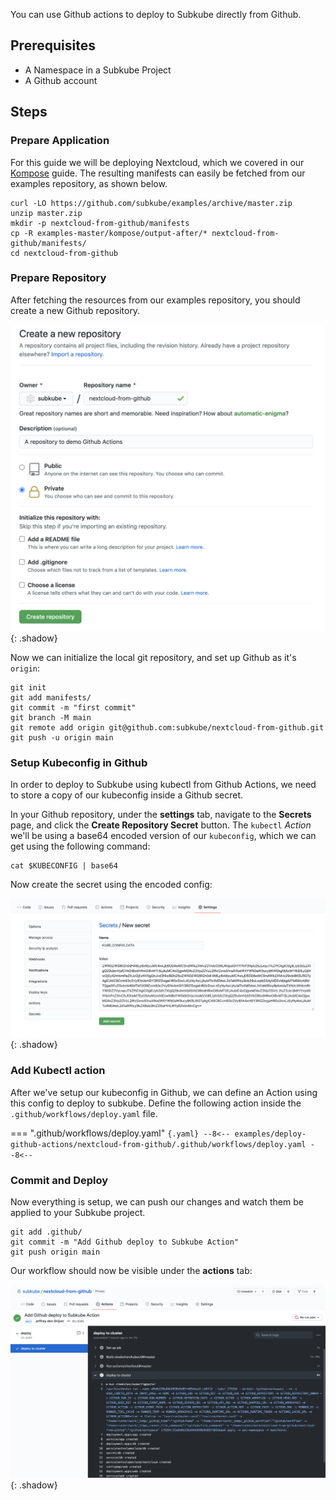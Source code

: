 You can use Github actions to deploy to Subkube directly from Github.

## Prerequisites

- A Namespace in a Subkube Project
- A Github account

## Steps

### Prepare Application

For this guide we will be deploying Nextcloud, which we covered in our
[Kompose](kompose.md) guide. The resulting manifests can easily be fetched from
our examples repository, as shown below.

```
curl -LO https://github.com/subkube/examples/archive/master.zip
unzip master.zip
mkdir -p nextcloud-from-github/manifests
cp -R examples-master/kompose/output-after/* nextcloud-from-github/manifests/
cd nextcloud-from-github
```

### Prepare Repository

After fetching the resources from our examples repository, you should create a
new Github repository.

![Create Github repository](/img/screenshots/github_actions/create_repo.png){: .shadow}

Now we can initialize the local git repository, and set up Github as it's `origin`:

```
git init
git add manifests/
git commit -m "first commit"
git branch -M main
git remote add origin git@github.com:subkube/nextcloud-from-github.git
git push -u origin main
```

### Setup Kubeconfig in Github

In order to deploy to Subkube using kubectl from Github Actions, we need to store
a copy of our kubeconfig inside a Github secret.

In your Github repository, under the **settings** tab, navigate to the
**Secrets** page, and click the **Create Repository Secret** button. The `kubectl`
*Action* we'll be using a base64 encoded version of our `kubeconfig`, which we can
get using the following command:

```
cat $KUBECONFIG | base64
```

Now create the secret using the encoded config:

![Create Github Repository Secret](/img/screenshots/github_actions/create_secret.png){: .shadow}

### Add Kubectl action

After we've setup our kubeconfig in Github, we can define an Action using this
config to deploy to subkube. Define the following action inside the `.github/workflows/deploy.yaml`
file.

=== ".github/workflows/deploy.yaml"
    ``` {.yaml}
    --8<--
    examples/deploy-github-actions/nextcloud-from-github/.github/workflows/deploy.yaml
    --8<--
    ```


### Commit and Deploy

Now everything is setup, we can push our changes and watch them be applied to your Subkube project.

```
git add .github/
git commit -m "Add Github deploy to Subkube Action"
git push origin main
```

Our workflow should now be visible under the **actions** tab:

![Github Action Output](/img/screenshots/github_actions/deploy_action.png){: .shadow}
